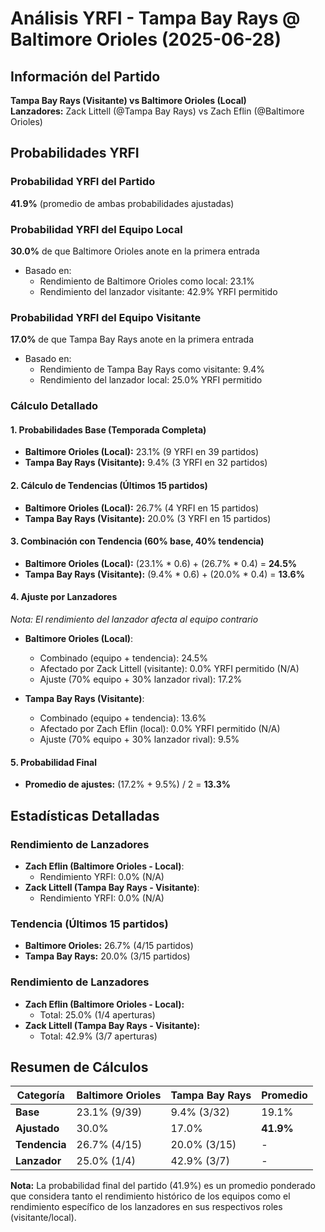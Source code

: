 # Análisis YRFI - Tampa Bay Rays @ Baltimore Orioles (2025-06-28)

## Información del Partido
**Tampa Bay Rays (Visitante) vs Baltimore Orioles (Local)**  
**Lanzadores:** Zack Littell (@Tampa Bay Rays) vs Zach Eflin (@Baltimore Orioles)

## Probabilidades YRFI

### Probabilidad YRFI del Partido
**41.9%** (promedio de ambas probabilidades ajustadas)

### Probabilidad YRFI del Equipo Local
**30.0%** de que Baltimore Orioles anote en la primera entrada
- Basado en:
  - Rendimiento de Baltimore Orioles como local: 23.1%
  - Rendimiento del lanzador visitante: 42.9% YRFI permitido

### Probabilidad YRFI del Equipo Visitante
**17.0%** de que Tampa Bay Rays anote en la primera entrada
- Basado en:
  - Rendimiento de Tampa Bay Rays como visitante: 9.4%
  - Rendimiento del lanzador local: 25.0% YRFI permitido

### Cálculo Detallado

#### 1. Probabilidades Base (Temporada Completa)
- **Baltimore Orioles (Local):** 23.1% (9 YRFI en 39 partidos)
- **Tampa Bay Rays (Visitante):** 9.4% (3 YRFI en 32 partidos)

#### 2. Cálculo de Tendencias (Últimos 15 partidos)
- **Baltimore Orioles (Local):** 26.7% (4 YRFI en 15 partidos)
- **Tampa Bay Rays (Visitante):** 20.0% (3 YRFI en 15 partidos)

#### 3. Combinación con Tendencia (60% base, 40% tendencia)
- **Baltimore Orioles (Local):** (23.1% * 0.6) + (26.7% * 0.4) = **24.5%**
- **Tampa Bay Rays (Visitante):** (9.4% * 0.6) + (20.0% * 0.4) = **13.6%**

#### 4. Ajuste por Lanzadores
*Nota: El rendimiento del lanzador afecta al equipo contrario*

- **Baltimore Orioles (Local)**:
  - Combinado (equipo + tendencia): 24.5%
  - Afectado por Zack Littell (visitante): 0.0% YRFI permitido (N/A)
  - Ajuste (70% equipo + 30% lanzador rival): 17.2%

- **Tampa Bay Rays (Visitante)**:
  - Combinado (equipo + tendencia): 13.6%
  - Afectado por Zach Eflin (local): 0.0% YRFI permitido (N/A)
  - Ajuste (70% equipo + 30% lanzador rival): 9.5%

#### 5. Probabilidad Final
- **Promedio de ajustes:** (17.2% + 9.5%) / 2 = **13.3%**

## Estadísticas Detalladas


### Rendimiento de Lanzadores
- **Zach Eflin (Baltimore Orioles - Local)**:
  - Rendimiento YRFI: 0.0% (N/A)
- **Zack Littell (Tampa Bay Rays - Visitante)**:
  - Rendimiento YRFI: 0.0% (N/A)
### Tendencia (Últimos 15 partidos)
- **Baltimore Orioles:** 26.7% (4/15 partidos)
- **Tampa Bay Rays:** 20.0% (3/15 partidos)

### Rendimiento de Lanzadores
- **Zach Eflin (Baltimore Orioles - Local):**
  - Total: 25.0% (1/4 aperturas)
- **Zack Littell (Tampa Bay Rays - Visitante):**
  - Total: 42.9% (3/7 aperturas)

## Resumen de Cálculos
| Categoría | Baltimore Orioles    | Tampa Bay Rays       | Promedio |
|-----------|----------------------|----------------------|----------|
| **Base** | 23.1% (9/39) | 9.4% (3/32) | 19.1% |
| **Ajustado** | 30.0% | 17.0% | **41.9%** |
| **Tendencia** | 26.7% (4/15) | 20.0% (3/15) | - |
| **Lanzador** | 25.0% (1/4) | 42.9% (3/7) | - |

**Nota:** La probabilidad final del partido (41.9%) es un promedio ponderado que considera tanto el rendimiento histórico de los equipos como el rendimiento específico de los lanzadores en sus respectivos roles (visitante/local).